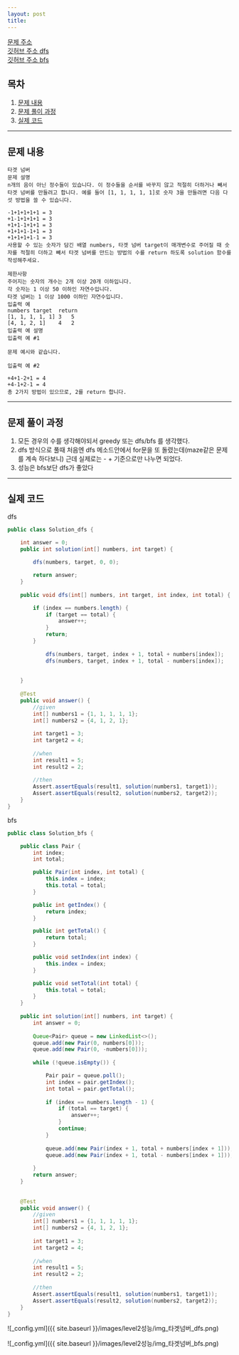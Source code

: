 ```yaml
---
layout: post
title: 
---
```


[문제 주소](https://programmers.co.kr/learn/courses/30/lessons/43165) <br>
[깃허브 주소 dfs](https://github.com/Tonyzorz/Algorithm/blob/master/src/programmers/level2/%ED%83%80%EA%B2%9F%EB%84%98%EB%B2%84/Solution_dfs.java) <br>
[깃허브 주소 bfs](https://github.com/Tonyzorz/Algorithm/blob/master/src/programmers/level2/%ED%83%80%EA%B2%9F%EB%84%98%EB%B2%84/Solution_bfs.java)


## 목차

1. [문제 내용](#문제-내용)
2. [문제 풀이 과정](#문제-풀이-과정)
3. [실제 코드](#실제-코드)

---

## 문제 내용


```
타겟 넘버
문제 설명
n개의 음이 아닌 정수들이 있습니다. 이 정수들을 순서를 바꾸지 않고 적절히 더하거나 빼서 타겟 넘버를 만들려고 합니다. 예를 들어 [1, 1, 1, 1, 1]로 숫자 3을 만들려면 다음 다섯 방법을 쓸 수 있습니다.

-1+1+1+1+1 = 3
+1-1+1+1+1 = 3
+1+1-1+1+1 = 3
+1+1+1-1+1 = 3
+1+1+1+1-1 = 3
사용할 수 있는 숫자가 담긴 배열 numbers, 타겟 넘버 target이 매개변수로 주어질 때 숫자를 적절히 더하고 빼서 타겟 넘버를 만드는 방법의 수를 return 하도록 solution 함수를 작성해주세요.

제한사항
주어지는 숫자의 개수는 2개 이상 20개 이하입니다.
각 숫자는 1 이상 50 이하인 자연수입니다.
타겟 넘버는 1 이상 1000 이하인 자연수입니다.
입출력 예
numbers	target	return
[1, 1, 1, 1, 1]	3	5
[4, 1, 2, 1]	4	2
입출력 예 설명
입출력 예 #1

문제 예시와 같습니다.

입출력 예 #2

+4+1-2+1 = 4
+4-1+2-1 = 4
총 2가지 방법이 있으므로, 2를 return 합니다.
```
---

## 문제 풀이 과정

1. 모든 경우의 수를 생각해야되서 greedy 또는 dfs/bfs 를 생각했다.
2. dfs 방식으로 풀때 처음엔 dfs 메소드안에서 for문을 또 돌렸는데(maze같은 문제를 계속 하다보니) 근데 실제로는 - + 기준으로만 나누면 되었다. 
3. 성능은 bfs보단 dfs가 좋았다 

---
## 실제 코드

dfs
```java 
public class Solution_dfs {

    int answer = 0;
    public int solution(int[] numbers, int target) {
        
        dfs(numbers, target, 0, 0);

        return answer;
    }
    
    public void dfs(int[] numbers, int target, int index, int total) {

        if (index == numbers.length) {
            if (target == total) {
                answer++;
            } 
            return;
        }
        
            dfs(numbers, target, index + 1, total + numbers[index]);
            dfs(numbers, target, index + 1, total - numbers[index]);
        
        
    }
    
    @Test
    public void answer() {
        //given
        int[] numbers1 = {1, 1, 1, 1, 1};
        int[] numbers2 = {4, 1, 2, 1};
        
        int target1 = 3;
        int target2 = 4;
        
        //when
        int result1 = 5;
        int result2 = 2;
        
        //then
        Assert.assertEquals(result1, solution(numbers1, target1));
        Assert.assertEquals(result2, solution(numbers2, target2));
    }
}
```

bfs
```java 
public class Solution_bfs {

    public class Pair {
        int index;
        int total;

        public Pair(int index, int total) {
            this.index = index;
            this.total = total;
        }

        public int getIndex() {
            return index;
        }

        public int getTotal() {
            return total;
        }

        public void setIndex(int index) {
            this.index = index;
        }

        public void setTotal(int total) {
            this.total = total;
        }
    }
    
    public int solution(int[] numbers, int target) {
        int answer = 0;
        
        Queue<Pair> queue = new LinkedList<>();
        queue.add(new Pair(0, numbers[0]));
        queue.add(new Pair(0, -numbers[0]));
        
        while (!queue.isEmpty()) {

            Pair pair = queue.poll();
            int index = pair.getIndex();
            int total = pair.getTotal();
            
            if (index == numbers.length - 1) {
                if (total == target) {
                    answer++;
                }
                continue;
            }
            
            queue.add(new Pair(index + 1, total + numbers[index + 1]));
            queue.add(new Pair(index + 1, total - numbers[index + 1]));
            
        }
        return answer;
    }
    
    
    @Test
    public void answer() {
        //given
        int[] numbers1 = {1, 1, 1, 1, 1};
        int[] numbers2 = {4, 1, 2, 1};
        
        int target1 = 3;
        int target2 = 4;
        
        //when
        int result1 = 5;
        int result2 = 2;
        
        //then
        Assert.assertEquals(result1, solution(numbers1, target1));
        Assert.assertEquals(result2, solution(numbers2, target2));
    }
}
```

![_config.yml]({{ site.baseurl }}/images/level2성능/img_타겟넘버_dfs.png)

![_config.yml]({{ site.baseurl }}/images/level2성능/img_타겟넘버_bfs.png)
